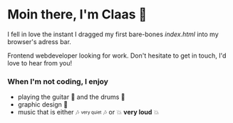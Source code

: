 # Moin there, I'm Claas :wave:

I fell in love the instant I dragged my first bare-bones <i>index.html</i> into my browser's adress bar. <br>

Frontend webdeveloper looking for work. Don't hesitate to get in touch, I'd love to hear from you!


### When I'm not coding, I enjoy
- playing the guitar :guitar: and the drums :drum:
- graphic design :art:
- music that is either :notes: <sub><sup>very quiet</sup></sub> :notes: or :boom: <strong>very loud</strong> :boom:
